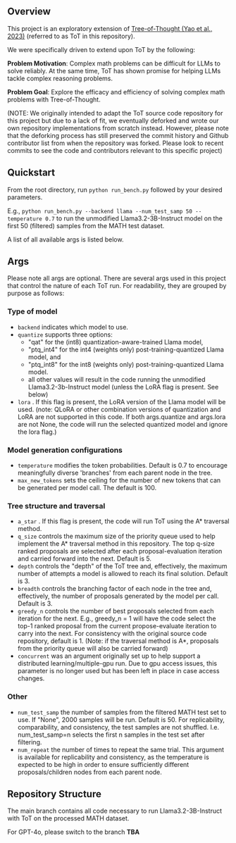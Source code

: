 ## Overview
This project is an exploratory extension of [Tree-of-Thought (Yao et al., 2023)](https://github.com/princeton-nlp/tree-of-thought-llm) (referred to as ToT in this repository).

We were specifically driven to extend upon ToT by the following:

**Problem Motivation**: Complex math problems can be difficult for LLMs to solve reliably. At the same time, ToT has shown promise for helping LLMs tackle complex reasoning problems.

**Problem Goal**: Explore the efficacy and efficiency of solving complex math problems with Tree-of-Thought.

(NOTE: We originally intended to adapt the ToT source code repository for this project but due to a lack of fit, we eventually deforked and wrote our own repository implementations from scratch instead. However, please note that the deforking process has still preserved the commit history and Github contributor list from when the repository was forked. Please look to recent commits to see the code and contributors relevant to this specific project)

## Quickstart
From the root directory, run ```python run_bench.py``` followed by your desired parameters. 

E.g., ```python run_bench.py --backend llama --num_test_samp 50 --temperature 0.7``` to run the unmodified Llama3.2-3B-Instruct model on the first 50 (filtered) samples from the MATH test dataset. 

A list of all available args is listed below.

## Args
Please note all args are optional. There are several args used in this project that control the nature of each ToT run. For readability, they are grouped by purpose as follows:

### Type of model
- ```backend``` indicates which model to use.
- ```quantize``` supports three options: 
    - "qat" for the (int8) quantization-aware-trained Llama model, 
    - "ptq_int4" for the int4 (weights only) post-training-quantized Llama model, and
    -  "ptq_int8" for the int8 (weights only) post-training-quantized Llama model.
    - all other values will result in the code running the unmodified Llama3.2-3b-Instruct model (unless the LoRA flag is present. See below)
- ```lora``` . If this flag is present, the LoRA version of the Llama model will be used. (note: QLoRA or other combination versions of quantization and LoRA are not supported in this code. If both args.quantize and args.lora are not None, the code will run the selected quantized model and ignore the lora flag.)

### Model generation configurations
- ```temperature``` modifies the token probabilities. Default is 0.7 to encourage meaningfully diverse 'branches' from each parent node in the tree.
- ```max_new_tokens``` sets the ceiling for the number of new tokens that can be generated per model call. The default is 100.

### Tree structure and traversal
- ```a_star``` . If this flag is present, the code will run ToT using the A* traversal method.
- ```q_size``` controls the maximum size of the priority queue used to help implement the A* traversal method in this repository. The top q-size ranked proposals are selected after each proposal-evaluation iteration and carried forward into the next. Default is 5. 
- ```depth``` controls the "depth" of the ToT tree and, effectively, the maximum number of attempts a model is allowed to reach its final solution. Default is 3.
- ```breadth``` controls the branching factor of each node in the tree and, effectively, the number of proposals generated by the model per call. Default is 3.
- ```greedy_n``` controls the number of best proposals selected from each iteration for the next. E.g., greedy_n = 1 will have the code select the top-1 ranked proposal from the current propose-evaluate iteration to carry into the next. For consistency with the original source code repository, default is 1. (Note: if the traversal method is A*, proposals from the priority queue will also be carried forward)
- ```concurrent``` was an argument originally set up to help support a distributed learning/multiple-gpu run. Due to gpu access issues, this parameter is no longer used but has been left in place in case access changes.

### Other

- ```num_test_samp``` the number of samples from the filtered MATH test set to use. If "None", 2000 samples will be run. Default is 50. For replicability, comparability, and consistency, the test samples are not shuffled. I.e. num_test_samp=n selects the first n samples in the test set after filtering.
- ```num_repeat``` the number of times to repeat the same trial. This argument is available for replicability and consistency, as the temperature is expected to be high in order to ensure sufficiently different proposals/children nodes from each parent node.

## Repository Structure
The main branch contains all code necessary to run Llama3.2-3B-Instruct with ToT on the processed MATH dataset.

For GPT-4o, please switch to the branch **TBA**